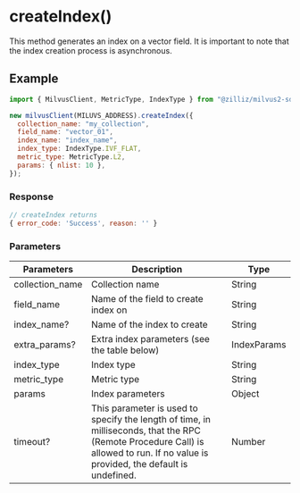 # createIndex()

This method generates an index on a vector field. It is important to note that the index creation process is asynchronous.

## Example

```javascript
import { MilvusClient, MetricType, IndexType } from "@zilliz/milvus2-sdk-node";

new milvusClient(MILUVS_ADDRESS).createIndex({
  collection_name: "my_collection",
  field_name: "vector_01",
  index_name: "index_name",
  index_type: IndexType.IVF_FLAT,
  metric_type: MetricType.L2,
  params: { nlist: 10 },
});
```

### Response

```javascript
// createIndex returns
{ error_code: 'Success', reason: '' }
```

### Parameters

| Parameters      | Description                                                                                                                                                                       | Type        |
| --------------- | --------------------------------------------------------------------------------------------------------------------------------------------------------------------------------- | ----------- |
| collection_name | Collection name                                                                                                                                                                   | String      |
| field_name      | Name of the field to create index on                                                                                                                                              | String      |
| index_name?     | Name of the index to create                                                                                                                                                       | String      |
| extra_params?   | Extra index parameters (see the table below)                                                                                                                                      | IndexParams |
| index_type      | Index type                                                                                                                                                                        | String      |
| metric_type     | Metric type                                                                                                                                                                       | String      |
| params          | Index parameters                                                                                                                                                                  | Object      |
| timeout?        | This parameter is used to specify the length of time, in milliseconds, that the RPC (Remote Procedure Call) is allowed to run. If no value is provided, the default is undefined. | Number      |
